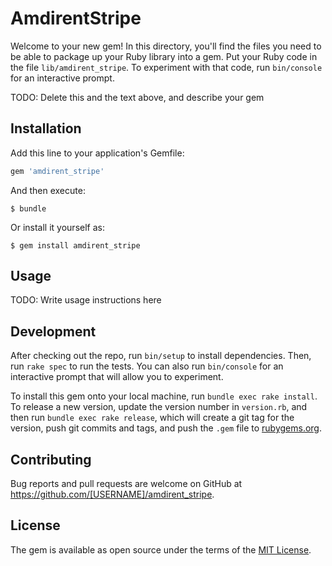 # AmdirentStripe

Welcome to your new gem! In this directory, you'll find the files you need to be able to package up your Ruby library into a gem. Put your Ruby code in the file `lib/amdirent_stripe`. To experiment with that code, run `bin/console` for an interactive prompt.

TODO: Delete this and the text above, and describe your gem

## Installation

Add this line to your application's Gemfile:

```ruby
gem 'amdirent_stripe'
```

And then execute:

    $ bundle

Or install it yourself as:

    $ gem install amdirent_stripe

## Usage

TODO: Write usage instructions here

## Development

After checking out the repo, run `bin/setup` to install dependencies. Then, run `rake spec` to run the tests. You can also run `bin/console` for an interactive prompt that will allow you to experiment.

To install this gem onto your local machine, run `bundle exec rake install`. To release a new version, update the version number in `version.rb`, and then run `bundle exec rake release`, which will create a git tag for the version, push git commits and tags, and push the `.gem` file to [rubygems.org](https://rubygems.org).

## Contributing

Bug reports and pull requests are welcome on GitHub at https://github.com/[USERNAME]/amdirent_stripe.


## License

The gem is available as open source under the terms of the [MIT License](http://opensource.org/licenses/MIT).

